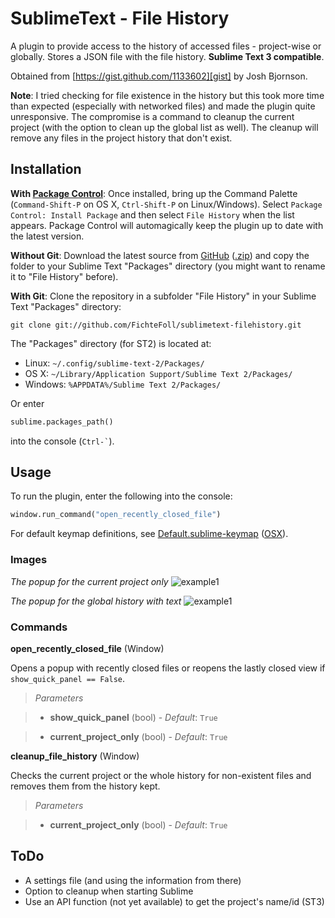 # SublimeText - File History #

A plugin to provide access to the history of accessed files - project-wise or globally. Stores a JSON file with the file history.
**Sublime Text 3 compatible**.

Obtained from [https://gist.github.com/1133602][gist] by Josh Bjornson.


**Note**: I tried checking for file existence in the history but this took more time than expected (especially with networked files) and made the plugin quite unresponsive. The compromise is a command to cleanup the current project (with the option to clean up the global list as well). The cleanup will remove any files in the project history that don't exist.

## Installation ##

**With [Package Control][pck-ctrl]**: Once installed, bring up the Command Palette (`Command-Shift-P` on OS X, `Ctrl-Shift-P` on Linux/Windows). Select `Package Control: Install Package` and then select `File History` when the list appears. Package Control will automagically keep the plugin up to date with the latest version.

**Without Git**: Download the latest source from [GitHub][github] ([.zip][zipball]) and copy the folder to your Sublime Text "Packages" directory (you might want to rename it to "File History" before).

**With Git**: Clone the repository in a subfolder "File History" in your Sublime Text "Packages" directory:

    git clone git://github.com/FichteFoll/sublimetext-filehistory.git


The "Packages" directory (for ST2) is located at:

* Linux: `~/.config/sublime-text-2/Packages/`
* OS X: `~/Library/Application Support/Sublime Text 2/Packages/`
* Windows: `%APPDATA%/Sublime Text 2/Packages/`

Or enter
```python
sublime.packages_path()
```
into the console (`` Ctrl-` ``).


## Usage ##

To run the plugin, enter the following into the console:
```python
window.run_command("open_recently_closed_file")
```

For default keymap definitions, see [Default.sublime-keymap][keymap] ([OSX][keymap-osx]).

### Images ###

*The popup for the current project only*
![example1][img1]

*The popup for the global history with text*
![example1][img2]

### Commands ###

**open_recently_closed_file** (Window)

Opens a popup with recently closed files or reopens the lastly closed view if `show_quick_panel == False`.

>	*Parameters*

>	- **show_quick_panel** (bool) - *Default*: `True`

>	- **current_project_only** (bool) - *Default*: `True`

**cleanup_file_history** (Window)

Checks the current project or the whole history for non-existent files and removes them from the history kept.

>	*Parameters*

>	- **current_project_only** (bool) - *Default*: `True`


## ToDo ##

- A settings file (and using the information from there)
- Option to cleanup when starting Sublime
- Use an API function (not yet available) to get the project's name/id (ST3)


[gist]: https://gist.github.com/1133602
[github]: https://github.com/FichteFoll/sublimetext-filehistory "Github.com: FichteFoll/sublime-filehistory"
[zipball]: https://github.com/FichteFoll/sublimetext-filehistory/zipball/master
[pck-ctrl]: http://wbond.net/sublime_packages/package_control "Sublime Package Control by wbond"

[keymap]: Default.sublime-keymap "Default.sublime-keymap"
[keymap-osx]: Default%20%28OSX%29.sublime-keymap "Default (OSX).sublime-keymap"

[img1]: http://i.imgur.com/6eB4c.png
[img2]: http://i.imgur.com/MzCQH.png